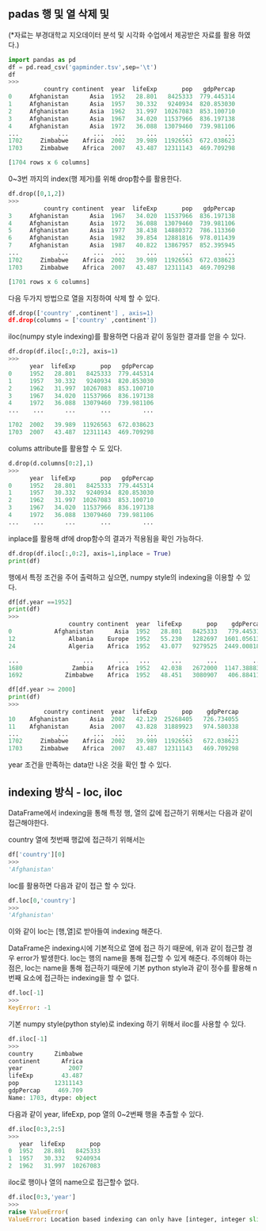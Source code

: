 ## padas 행 및 열 삭제 및 
(*자료는 부경대학교 지오데이터 분석 및 시각화 수업에서 제공받은 자료를 활용 하였다.)

```python
import pandas as pd
df = pd.read_csv('gapminder.tsv',sep='\t')
df
>>>
          country continent  year  lifeExp       pop   gdpPercap
0     Afghanistan      Asia  1952   28.801   8425333  779.445314
1     Afghanistan      Asia  1957   30.332   9240934  820.853030
2     Afghanistan      Asia  1962   31.997  10267083  853.100710
3     Afghanistan      Asia  1967   34.020  11537966  836.197138
4     Afghanistan      Asia  1972   36.088  13079460  739.981106
...           ...       ...   ...      ...       ...         ...
1702     Zimbabwe    Africa  2002   39.989  11926563  672.038623
1703     Zimbabwe    Africa  2007   43.487  12311143  469.709298

[1704 rows x 6 columns]
```
0~3번 까지의 index(행 제거)를 위해 drop함수를 활용한다.
```python
df.drop([0,1,2])
>>>
          country continent  year  lifeExp       pop   gdpPercap
3     Afghanistan      Asia  1967   34.020  11537966  836.197138
4     Afghanistan      Asia  1972   36.088  13079460  739.981106
5     Afghanistan      Asia  1977   38.438  14880372  786.113360
6     Afghanistan      Asia  1982   39.854  12881816  978.011439
7     Afghanistan      Asia  1987   40.822  13867957  852.395945
...           ...       ...   ...      ...       ...         ...
1702     Zimbabwe    Africa  2002   39.989  11926563  672.038623
1703     Zimbabwe    Africa  2007   43.487  12311143  469.709298

[1701 rows x 6 columns]
```
다음 두가지 방법으로 열을 지정하여 삭제 할 수 있다.

```python
df.drop(['country' ,continent'] , axis=1)
df.drop(columns = ['country' ,continent'])
```

iloc(numpy style indexing)를 활용하면 다음과 같이 동일한 결과를 얻을 수 있다.
```python
df.drop(df.iloc[:,0:2], axis=1)
>>>
      year  lifeExp       pop   gdpPercap
0     1952   28.801   8425333  779.445314
1     1957   30.332   9240934  820.853030
2     1962   31.997  10267083  853.100710
3     1967   34.020  11537966  836.197138
4     1972   36.088  13079460  739.981106
...    ...      ...       ...         ...

1702  2002   39.989  11926563  672.038623
1703  2007   43.487  12311143  469.709298
```
colums attribute를 활용할 수 도 있다.
```python
d.drop(d.columns[0:2],1)
>>>
      year  lifeExp       pop   gdpPercap
0     1952   28.801   8425333  779.445314
1     1957   30.332   9240934  820.853030
2     1962   31.997  10267083  853.100710
3     1967   34.020  11537966  836.197138
4     1972   36.088  13079460  739.981106
...    ...      ...       ...         ...
```
inplace를 활용해 df에 drop함수의 결과가 적용됨을 확인 가능하다.
```python
df.drop(df.iloc[:,0:2], axis=1,inplace = True)
print(df)
```
행에서 특정 조건을 주어 출력하고 싶으면, numpy style의 indexing을 이용할 수 있다.
```python
df[df.year ==1952]
print(df)
>>>
                 country continent  year  lifeExp       pop    gdpPercap
0            Afghanistan      Asia  1952   28.801   8425333   779.445314
12               Albania    Europe  1952   55.230   1282697  1601.056136
24               Algeria    Africa  1952   43.077   9279525  2449.008185

...                  ...       ...   ...      ...       ...          ...
1680              Zambia    Africa  1952   42.038   2672000  1147.388831
1692            Zimbabwe    Africa  1952   48.451   3080907   406.884115

df[df.year >= 2000]
print(df)
>>>
          country continent  year  lifeExp       pop    gdpPercap
10    Afghanistan      Asia  2002   42.129  25268405   726.734055
11    Afghanistan      Asia  2007   43.828  31889923   974.580338
...           ...       ...   ...      ...       ...          ...
1702     Zimbabwe    Africa  2002   39.989  11926563   672.038623
1703     Zimbabwe    Africa  2007   43.487  12311143   469.709298
```
year 조건을 만족하는 data만 나온 것을 확인 할 수 있다.

## indexing 방식 - loc, iloc 
DataFrame에서 indexing을 통해 특정 행, 열의 값에 접근하기 위해서는 다음과 같이 접근해야한다.

country 열에 첫번째 행값에 접근하기 위해서는 
```python
df['country'][0]
>>>
'Afghanistan'
```
loc를 활용하면 다음과 같이 접근 할 수 있다.
```python
df.loc[0,'country']
>>>
'Afghanistan'
```
이와 같이 loc는 [행,열]로 받아들여 indexing 해준다.

DataFrame은 indexing시에 기본적으로 열에 접근 하기 때문에, 위과 같이 접근할 경우 error가 발생한다.
loc는 행의 name을 통해 접근할 수 있게 해준다.
주의해야 하는 점은, loc는 name을 통해 접근하기 때문에 기본 python style과 같이 정수를 활용해 n번째 요소에 접근하는 indexing을 할 수 없다.
```python
df.loc[-1]
>>>
KeyError: -1
```
기본 numpy style(python style)로 indexing 하기 위해서 iloc를 사용할 수 있다.
```python
df.iloc[-1]
>>>
country      Zimbabwe
continent      Africa
year             2007
lifeExp        43.487
pop          12311143
gdpPercap     469.709
Name: 1703, dtype: object
```
다음과 같이 year, lifeExp, pop 열의  0~2번째 행을 추출할 수 있다.
```python
df.iloc[0:3,2:5]
>>>
   year  lifeExp       pop
0  1952   28.801   8425333
1  1957   30.332   9240934
2  1962   31.997  10267083
```
iloc로 행이나 열의 name으로 접근할수 없다.
```python
df.iloc[0:3,'year']
>>>
raise ValueError(
ValueError: Location based indexing can only have [integer, integer slice (START point is INCLUDED, END point is EXCLUDED), listlike of integers, boolean array] types
```









